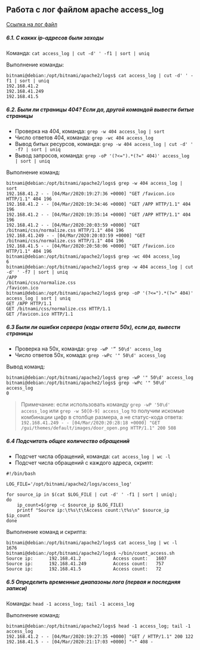 ## Работа с лог файлом apache access_log

[Ссылка на лог файл](https://drive.google.com/open?id=1ZawA4XST_DMb5i9oGWeRet4yguvdHbYS)

##### 6.1. С каких ip-адресов были заходы

Команда: `cat access_log | cut -d' ' -f1 | sort | uniq`

Выполнение команды:

```ShellSession
bitnami@debian:/opt/bitnami/apache2/logs$ cat access_log | cut -d' ' -f1 | sort | uniq
192.168.41.2
192.168.41.249
192.168.41.5
```

##### 6.2. Были ли страницы 404? Если да, другой командой вывести битые страницы

- Проверка на 404, команда: `grep -w 404 access_log | sort`  
- Число ответов 404, команда: `grep -wc 404 access_log`  
- Вывод битых ресурсов, команда: `grep -w 404 access_log | cut -d' ' -f7 | sort | uniq`  
- Вывод запросов, команда: `grep -oP '(?<=").*(?=" 404)' access_log | sort | uniq`

Выполнение команд:

```ShellSession
bitnami@debian:/opt/bitnami/apache2/logs$ grep -w 404 access_log | sort
192.168.41.2 - - [04/Mar/2020:19:27:36 +0000] "GET /favicon.ico HTTP/1.1" 404 196
192.168.41.2 - - [04/Mar/2020:19:34:46 +0000] "GET /APP HTTP/1.1" 404 196
192.168.41.2 - - [04/Mar/2020:19:35:14 +0000] "GET /APP HTTP/1.1" 404 196
192.168.41.2 - - [04/Mar/2020:20:03:59 +0000] "GET /bitnami/css/normalize.css HTTP/1.1" 404 196
192.168.41.249 - - [04/Mar/2020:20:03:59 +0000] "GET /bitnami/css/normalize.css HTTP/1.1" 404 196
192.168.41.5 - - [04/Mar/2020:20:58:06 +0000] "GET /favicon.ico HTTP/1.1" 404 196
bitnami@debian:/opt/bitnami/apache2/logs$ grep -wc 404 access_log
6
bitnami@debian:/opt/bitnami/apache2/logs$ grep -w 404 access_log | cut -d' ' -f7 | sort | uniq
/APP
/bitnami/css/normalize.css
/favicon.ico
bitnami@debian:/opt/bitnami/apache2/logs$ grep -oP '(?<=").*(?=" 404)' access_log | sort | uniq
GET /APP HTTP/1.1
GET /bitnami/css/normalize.css HTTP/1.1
GET /favicon.ico HTTP/1.1
```

##### 6.3 Были ли ошибки сервера (коды ответа 50х), если да, вывести страницы

- Проверка на 50x, команда: `grep -wP '” 50\d' access_log`  
- Число ответов 50x, комада: `grep -wPc '" 50\d' access_log`

Вывод команд:

```ShellSession
bitnami@debian:/opt/bitnami/apache2/logs$ grep -wP '" 50\d' access_log
bitnami@debian:/opt/bitnami/apache2/logs$ grep -wPc '" 50\d' access_log
0
```

> Примечание: если использовать команду `grep -wP '50\d' access_log` или `grep -w 50[0-9] access_log` то получим искомые комбинации цифр в столбце размера, а не статус-кода ответа:  
> `192.168.41.249 - - [04/Mar/2020:20:28:18 +0000] "GET /gui/themes/default/images/door_open.png HTTP/1.1" 200 508`

##### 6.4 Подсчитать общее количество обращений

- Подсчет числа обращений, команда: `cat access_log | wc -l`  
- Подсчет числа обращений с каждого адреса, скрипт:

```Shell
#!/bin/bash

LOG_FILE='/opt/bitnami/apache2/logs/access_log'

for source_ip in $(cat $LOG_FILE | cut -d' ' -f1 | sort | uniq);
do
    ip_count=$(grep -c $source_ip $LOG_FILE)
    printf "Source ip:\t%s\t\tAccess count:\t%s\n" $source_ip $ip_count
done
```

Выполнение команд и скрипта:

```ShellSession
bitnami@debian:/opt/bitnami/apache2/logs$ cat access_log | wc -l
1676
bitnami@debian:/opt/bitnami/apache2/logs$ ~/bin/count_access.sh
Source ip:      192.168.41.2            Access count:   1607
Source ip:      192.168.41.249          Access count:   757
Source ip:      192.168.41.5            Access count:   72
```

##### 6.5 Определить временные диапазоны лога (первая и последняя записи)

Команды: `head -1 access_log; tail -1 access_log`

Выполнение команд:

```ShellSession
bitnami@debian:/opt/bitnami/apache2/logs$ head -1 access_log; tail -1 access_log
192.168.41.2 - - [04/Mar/2020:19:27:35 +0000] "GET / HTTP/1.1" 200 122
192.168.41.5 - - [04/Mar/2020:21:17:03 +0000] "-" 408 -
```
